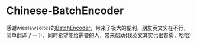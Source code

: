 # Chinese-BatchEncoder
感谢wieslawsoltes的[BatchEncoder](https://github.com/wieslawsoltes/BatchEncoder)，带来了极大的便利，朋友英文实在不行，简单翻译了一下，同时希望能给需要的人，带来帮助(我英文其实也很蹩脚，哈哈)
